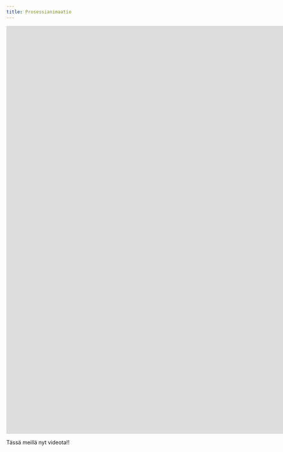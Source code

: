 ```yaml
---
title: Prosessianimaatio
---
```


<iframe src="https://www.youtube.com/embed/ORcTE5SAQwM?controls=0" width="1920" height="1080" frameborder="0" allow="autoplay; fullscreen" allowfullscreen data-uk-responsive></iframe>

Tässä meillä nyt videota!!
